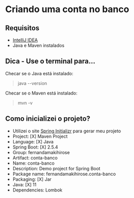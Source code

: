 # Criando uma conta no banco
## Requisitos
- [IntelliJ IDEA](https://www.jetbrains.com/pt-br/idea/download/#section=windows)
- Java e Maven instalados

## Dica - Use o terminal para...
Checar se o Java está instalado:
>java --version

Checar se o Maven está instalado:
>mvn -v 

## Como inicializei o projeto?
- Utilizei o site [Spring Initializr](https://start.spring.io/) para gerar meu projeto
- Project: [X] Maven Project
- Language: [X] Java
- Spring Boot: [X] 2.5.4
- Group: fernandamakihirose
- Artifact: conta-banco
- Name: conta-banco
- Description: Demo project for Spring Boot
- Package name: fernandamakihirose.conta-banco
- Packaging: [X] Jar
- Java: [X] 11 
- Dependencies: Lombok
